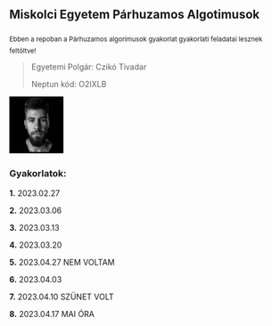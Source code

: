 ## Miskolci Egyetem Párhuzamos Algotimusok
<sub>Ebben a repoban a Párhuzamos algorimusok gyakorlat gyakorlati feladatai lesznek feltöltve!</sub>

> Egyetemi Polgár: Czikó Tivadar
>
> Neptun kód: O2IXLB

<img src="https://github.com/cziko1/parallel-o2ixlb-gyak/blob/main/picture.PNG" width="97" height="102">

### Gyakorlatok:
<rb> **1.** 2023.02.27 
  
<rb> **2.** 2023.03.06

<rb> **3.** 2023.03.13 

<rb> **4.** 2023.03.20

<rb> **5.** 2023.04.27 NEM VOLTAM

<rb> **6.** 2023.04.03

<rb> **7.** 2023.04.10 SZÜNET VOLT

<rb> **8.** 2023.04.17  MAI ÓRA
